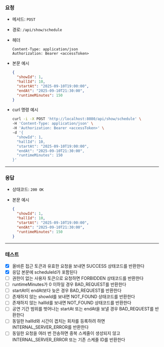 ### 요청

- 메서드: `POST`
- 경로: `/api/show/schedule`
- 헤더

    ```
    Content-Type: application/json
    Authorization: Bearer <accessToken>
    ```

- 본문 예시

    ```json
    {
      "showId": 1,
      "hallId": 10,
      "startAt": "2025-09-10T19:00:00",
      "endAt": "2025-09-10T21:30:00",
      "runtimeMinutes": 150
    }
    ```

- curl 명령 예시

    ```bash
    curl -i -X POST 'http://localhost:8080/api/show/schedule' \
    -H 'Content-Type: application/json' \
    -H 'Authorization: Bearer <accessToken>' \
    -d '{
      "showId": 1,
      "hallId": 10,
      "startAt": "2025-09-10T19:00:00",
      "endAt": "2025-09-10T21:30:00",
      "runtimeMinutes": 150
    }'
    ```

---

### 응답

- 상태코드: `200 OK`
- 본문 예시

    ```json
    {
      "showId": 1,
      "hallId": 10,
      "startAt": "2025-09-10T19:00:00",
      "endAt": "2025-09-10T21:30:00",
      "runtimeMinutes": 150
    }
    ```

---

### 테스트

- [x] 올바른 접근 토큰과 유효한 요청을 보내면 SUCCESS 상태코드를 반환한다
- [x] 응답 본문에 scheduleId가 포함된다
- [ ] 권한이 없는 사용자 토큰으로 요청하면 FORBIDDEN 상태코드를 반환한다
- [ ] runtimeMinutes가 0 이하일 경우 BAD_REQUEST를 반환한다
- [ ] startAt이 endAt보다 늦은 경우 BAD_REQUEST를 반환한다
- [ ] 존재하지 않는 showId를 보내면 NOT_FOUND 상태코드를 반환한다
- [ ] 존재하지 않는 hallId를 보내면 NOT_FOUND 상태코드를 반환한다
- [ ] 공연 기간 범위를 벗어나는 startAt 또는 endAt을 보낼 경우 BAD_REQUEST를 반환한다
- [ ] 동일한 hallId와 시간이 겹치는 회차를 등록하려 하면 INTERNAL_SERVER_ERROR를 반환한다
- [ ] 동일한 요청을 여러 번 전송하면 중복 스케줄이 생성되지 않고 INTERNAL_SERVER_ERROR 또는 기존 스케줄 ID를 반환한다  
